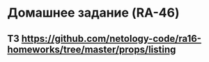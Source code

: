 # Домашнее задание (RA-46)

## ТЗ https://github.com/netology-code/ra16-homeworks/tree/master/props/listing
